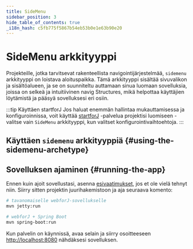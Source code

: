 ```yaml
---
title: SideMenu
sidebar_position: 3
hide_table_of_contents: true
_i18n_hash: c5fb775f5867b54eb53b0e1e63b90e20
---
```

<Head>
  <style>{`
  .container {
    max-width: 65em !important;
  }
  `}</style>
</Head>

<!-- vale off -->
# SideMenu arkkityyppi
<!-- vale on -->

Projekteille, jotka tarvitsevat rakenteellista navigointijärjestelmää, `sidemenu` arkkityyppi on loistava aloituspaikka. Tämä arkkityyppi sisältää sivuvalikon ja sisältöalueen, ja se on suunniteltu auttamaan sinua luomaan sovelluksia, joissa on selkeä ja intuitiivinen navig Structures, mikä helpottaa käyttäjien löytämistä ja pääsyä sovelluksesi eri osiin.

:::tip Käyttäen startforJ
Jos haluat enemmän hallintaa mukauttamisessa ja konfiguroinnissa, voit käyttää [startforJ](https://docs.webforj.com/startforj/) -palvelua projektisi luomiseen - valitse vain `SideMenu` arkkityyppi, kun valitset konfigurointivaihtoehtoja.
:::

## Käyttäen `sidemenu` arkkityyppiä {#using-the-sidemenu-archetype}

<ComponentArchetype
project="sidemenu"
/>

## Sovelluksen ajaminen {#running-the-app}

Ennen kuin ajoit sovellustasi, asenna [esivaatimukset](../../introduction/prerequisites), jos et ole vielä tehnyt niin. 
Siirry sitten projektin juurihakemistoon ja aja seuraava komento:

```bash
# tavanomaiselle webforJ-sovellukselle
mvn jetty:run

# webforJ + Spring Boot
mvn spring-boot:run
```

Kun palvelin on käynnissä, avaa selain ja siirry osoitteeseen [http://localhost:8080](http://localhost:8080) nähdäksesi sovelluksen.
